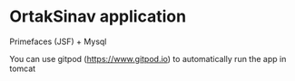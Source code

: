 # OrtakSinav application

Primefaces (JSF) + Mysql


You can use gitpod (https://www.gitpod.io) to automatically run the app in tomcat
